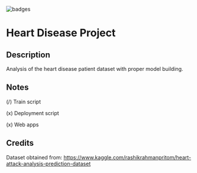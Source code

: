 ![badges](https://img.shields.io/badge/Python-14354C?style=for-the-badge&logo=python&logoColor=white)
# Heart Disease Project

## Description
Analysis of the heart disease patient dataset with proper model building.

## Notes

(/) Train script

(x) Deployment script

(x) Web apps



## Credits
Dataset obtained from: https://www.kaggle.com/rashikrahmanpritom/heart-attack-analysis-prediction-dataset
